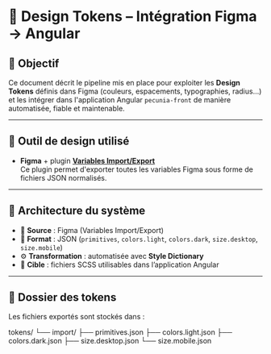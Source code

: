 # 🎨 Design Tokens – Intégration Figma → Angular

## 📌 Objectif

Ce document décrit le pipeline mis en place pour exploiter les **Design Tokens** définis dans Figma (couleurs, espacements, typographies, radius…) et les intégrer dans l'application Angular `pecunia-front` de manière automatisée, fiable et maintenable.

---

## 🔧 Outil de design utilisé

- **Figma** + plugin **[Variables Import/Export](https://www.figma.com/community/plugin/1254848311152928301/variables-import-export)**  
Ce plugin permet d'exporter toutes les variables Figma sous forme de fichiers JSON normalisés.

---

## 🧩 Architecture du système

- 🔁 **Source** : Figma (Variables Import/Export)
- 📄 **Format** : JSON (`primitives`, `colors.light`, `colors.dark`, `size.desktop`, `size.mobile`)
- ⚙️ **Transformation** : automatisée avec **Style Dictionary**
- 🎯 **Cible** : fichiers SCSS utilisables dans l’application Angular

---

## 📁 Dossier des tokens

Les fichiers exportés sont stockés dans :

tokens/
└── import/
├── primitives.json
├── colors.light.json
├── colors.dark.json
├── size.desktop.json
└── size.mobile.json
